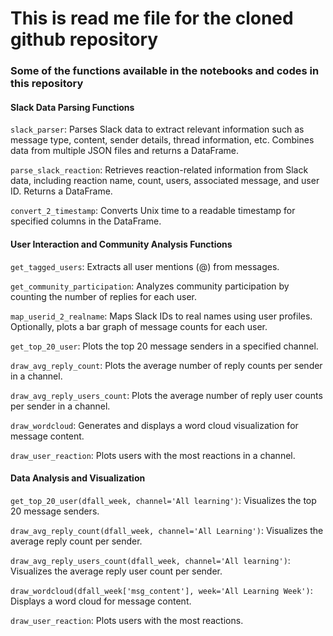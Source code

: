 # This is read me file for the cloned github repository

### Some of the functions available in the notebooks and codes in this repository

#### Slack Data Parsing Functions
`slack_parser`: Parses Slack data to extract relevant information such as message type, content, sender details, thread information, etc. Combines data from multiple JSON files and returns a DataFrame.

`parse_slack_reaction`: Retrieves reaction-related information from Slack data, including reaction name, count, users, associated message, and user ID. Returns a DataFrame.

`convert_2_timestamp`: Converts Unix time to a readable timestamp for specified columns in the DataFrame.

#### User Interaction and Community Analysis Functions
`get_tagged_users`: Extracts all user mentions (@) from messages.

`get_community_participation`: Analyzes community participation by counting the number of replies for each user.

`map_userid_2_realname`: Maps Slack IDs to real names using user profiles. Optionally, plots a bar graph of message counts for each user.

`get_top_20_user`: Plots the top 20 message senders in a specified channel.

`draw_avg_reply_count`: Plots the average number of reply counts per sender in a channel.

`draw_avg_reply_users_count`: Plots the average number of reply user counts per sender in a channel.

`draw_wordcloud`: Generates and displays a word cloud visualization for message content.

`draw_user_reaction`: Plots users with the most reactions in a channel.

#### Data Analysis and Visualization
`get_top_20_user(dfall_week, channel='All learning')`: Visualizes the top 20 message senders.

`draw_avg_reply_count(dfall_week, channel='All Learning')`: Visualizes the average reply count per sender.

`draw_avg_reply_users_count(dfall_week, channel='All learning')`: Visualizes the average reply user count per sender.

`draw_wordcloud(dfall_week['msg_content'], week='All Learning Week')`: Displays a word cloud for message content.

`draw_user_reaction`: Plots users with the most reactions.

